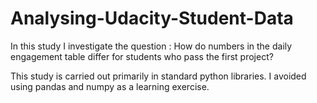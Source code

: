 # Analysing-Udacity-Student-Data
In this study I investigate the question : How do numbers in the daily engagement table differ for students who pass the first project?

This study is carried out primarily in standard python libraries. I avoided using pandas and numpy as a learning exercise.
